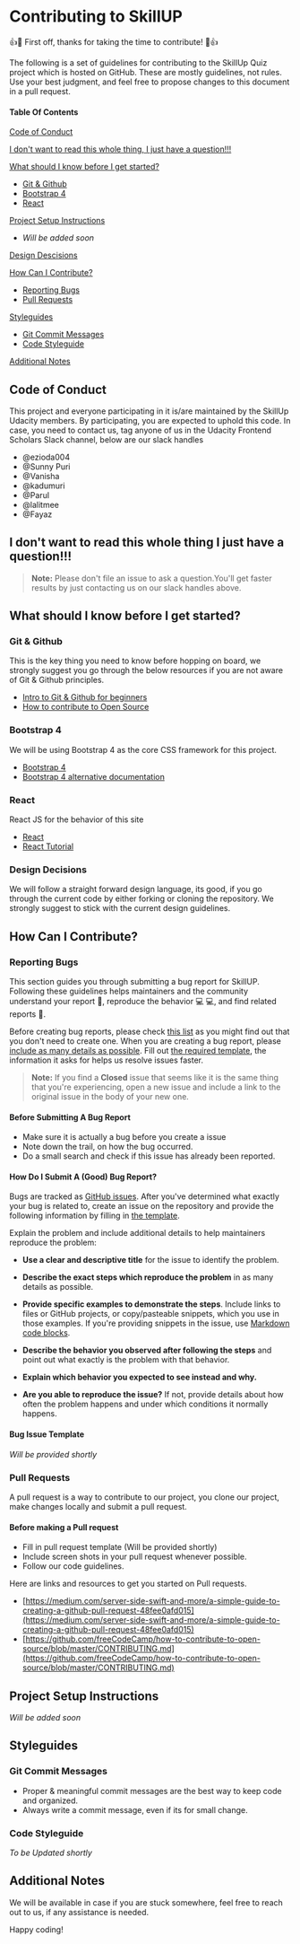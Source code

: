 
# Contributing to SkillUP

:+1::tada: First off, thanks for taking the time to contribute! :tada::+1:

The following is a set of guidelines for contributing to the SkillUp Quiz project which is hosted on GitHub. These are mostly guidelines, not rules. Use your best judgment, and feel free to propose changes to this document in a pull request.

#### Table Of Contents

[Code of Conduct](#code-of-conduct)

[I don't want to read this whole thing, I just have a question!!!](#i-dont-want-to-read-this-whole-thing-i-just-have-a-question)

[What should I know before I get started?](#what-should-i-know-before-i-get-started)
  * [Git & Github](#git-and-github)
  * [Bootstrap 4](#bootstrap)
  * [React](#react)

[Project Setup Instructions](#project-setup-instructions)
  * _Will be added soon_

[Design Descisions](#design-decisions)

[How Can I Contribute?](#how-can-i-contribute)
  * [Reporting Bugs](#reporting-bugs)
  * [Pull Requests](#pull-requests)

[Styleguides](#styleguides)
  * [Git Commit Messages](#git-commit-messages)
  * [Code Styleguide](#code-styleguide)

[Additional Notes](#additional-notes)

## Code of Conduct

This project and everyone participating in it is/are maintained by the SkillUp Udacity members. By participating, you are expected to uphold this code. In case, you need to contact us, tag anyone of us in the Udacity Frontend Scholars Slack channel, below are our slack handles
  * @ezioda004
  * @Sunny Puri
  * @Vanisha
  * @kadumuri
  * @Parul
  * @lalitmee
  * @Fayaz
## I don't want to read this whole thing I just have a question!!!

> **Note:** Please don't file an issue to ask a question.You'll get faster results by just contacting us on our slack handles above.


## What should I know before I get started?

### Git & Github
This is the key thing you need to know before hopping on board, we strongly suggest you go through the below resources if you are not aware of Git & Github principles.
  *  [Intro to Git & Github for beginners](https://medium.com/@abhishekj/an-intro-to-git-and-github-1a0e2c7e3a2f) 
  *  [How to contribute to Open Source](https://github.com/freeCodeCamp/how-to-contribute-to-open-source/blob/master/CONTRIBUTING.md) 


### Bootstrap 4
We will be using Bootstrap 4 as the core CSS framework for this project. 
  *  [Bootstrap 4](https://getbootstrap.com/docs/4.1/getting-started/introduction/) 
  *  [Bootstrap 4 alternative documentation](https://www.w3schools.com/bootstrap4/default.asp) 
  
### React
React JS for the behavior of this site
  *  [React](https://reactjs.org/) 
  * [React Tutorial](https://www.youtube.com/playlist?list=PL6gx4Cwl9DGBuKtLgPR_zWYnrwv-JllpA)

### Design Decisions

We will follow a straight forward design language, its good, if you go through the current code by either forking or cloning the repository. We strongly suggest to stick with the current design guidelines.

## How Can I Contribute?

### Reporting Bugs

This section guides you through submitting a bug report for SkillUP. Following these guidelines helps maintainers and the community understand your report :pencil:, reproduce the behavior :computer: :computer:, and find related reports :mag_right:.

Before creating bug reports, please check [this list](#before-submitting-a-bug-report) as you might find out that you don't need to create one. When you are creating a bug report, please [include as many details as possible](#how-do-i-submit-a-good-bug-report). Fill out [the required template](#bug-issue-template), the information it asks for helps us resolve issues faster.

> **Note:** If you find a **Closed** issue that seems like it is the same thing that you're experiencing, open a new issue and include a link to the original issue in the body of your new one.

#### Before Submitting A Bug Report

* Make sure it is actually a bug before you create a issue 
* Note down the trail, on how the bug occurred.
* Do a small search and check if this issue has already been reported.

#### How Do I Submit A (Good) Bug Report?

Bugs are tracked as [GitHub issues](https://guides.github.com/features/issues/). After you've determined what exactly your bug is related to, create an issue on the repository and provide the following information by filling in [the template](#bug-issue-template).

Explain the problem and include additional details to help maintainers reproduce the problem:

* **Use a clear and descriptive title** for the issue to identify the problem.
* **Describe the exact steps which reproduce the problem** in as many details as possible.
* **Provide specific examples to demonstrate the steps**. Include links to files or GitHub projects, or copy/pasteable snippets, which you use in those examples. If you're providing snippets in the issue, use [Markdown code blocks](https://help.github.com/articles/markdown-basics/#multiple-lines).
* **Describe the behavior you observed after following the steps** and point out what exactly is the problem with that behavior.
* **Explain which behavior you expected to see instead and why.**

* **Are you able to reproduce the issue?** If not, provide details about how often the problem happens and under which conditions it normally happens.
#### Bug  Issue Template
_Will be provided shortly_

### Pull Requests

A pull request is a way to contribute to our project, you clone our project, make changes locally and submit a pull request.
#### Before making a Pull request
* Fill in pull request template (Will be provided shortly)
* Include screen shots in your pull request whenever possible.
* Follow our code guidelines.

Here are links and resources to get you started on Pull requests.
  *  [https://medium.com/server-side-swift-and-more/a-simple-guide-to-creating-a-github-pull-request-48fee0afd015](https://medium.com/server-side-swift-and-more/a-simple-guide-to-creating-a-github-pull-request-48fee0afd015) 
   *  [https://github.com/freeCodeCamp/how-to-contribute-to-open-source/blob/master/CONTRIBUTING.md](https://github.com/freeCodeCamp/how-to-contribute-to-open-source/blob/master/CONTRIBUTING.md) 

## Project Setup Instructions
  _Will be added soon_


## Styleguides

### Git Commit Messages

* Proper & meaningful commit messages are the best way to keep code and organized.
* Always write a commit message, even if its for small change.

### Code Styleguide

_To be Updated shortly_

## Additional Notes

We will be available in case if you are stuck somewhere, feel free to reach out to us, if any assistance is needed.

Happy coding!
